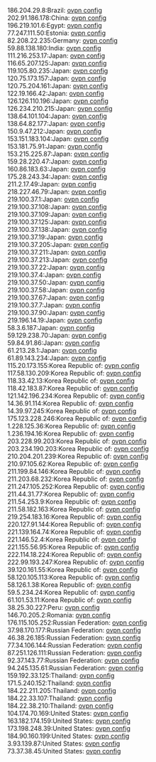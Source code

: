 186.204.29.8:Brazil: [ovpn config](vpn/186_204_29_8.ovpn)  
202.91.186.178:China: [ovpn config](vpn/202_91_186_178.ovpn)  
196.219.101.6:Egypt: [ovpn config](vpn/196_219_101_6.ovpn)  
77.247.111.50:Estonia: [ovpn config](vpn/77_247_111_50.ovpn)  
82.208.22.235:Germany: [ovpn config](vpn/82_208_22_235.ovpn)  
59.88.138.180:India: [ovpn config](vpn/59_88_138_180.ovpn)  
111.216.253.17:Japan: [ovpn config](vpn/111_216_253_17.ovpn)  
116.65.207.125:Japan: [ovpn config](vpn/116_65_207_125.ovpn)  
119.105.80.235:Japan: [ovpn config](vpn/119_105_80_235.ovpn)  
120.75.173.157:Japan: [ovpn config](vpn/120_75_173_157.ovpn)  
120.75.204.161:Japan: [ovpn config](vpn/120_75_204_161.ovpn)  
122.19.166.42:Japan: [ovpn config](vpn/122_19_166_42.ovpn)  
126.126.110.196:Japan: [ovpn config](vpn/126_126_110_196.ovpn)  
126.234.210.215:Japan: [ovpn config](vpn/126_234_210_215.ovpn)  
138.64.101.104:Japan: [ovpn config](vpn/138_64_101_104.ovpn)  
138.64.82.177:Japan: [ovpn config](vpn/138_64_82_177.ovpn)  
150.9.47.212:Japan: [ovpn config](vpn/150_9_47_212.ovpn)  
153.151.183.104:Japan: [ovpn config](vpn/153_151_183_104.ovpn)  
153.181.75.91:Japan: [ovpn config](vpn/153_181_75_91.ovpn)  
153.215.225.87:Japan: [ovpn config](vpn/153_215_225_87.ovpn)  
159.28.220.47:Japan: [ovpn config](vpn/159_28_220_47.ovpn)  
160.86.183.63:Japan: [ovpn config](vpn/160_86_183_63.ovpn)  
175.28.243.34:Japan: [ovpn config](vpn/175_28_243_34.ovpn)  
211.2.17.49:Japan: [ovpn config](vpn/211_2_17_49.ovpn)  
218.227.46.79:Japan: [ovpn config](vpn/218_227_46_79.ovpn)  
219.100.37.1:Japan: [ovpn config](vpn/219_100_37_1.ovpn)  
219.100.37.108:Japan: [ovpn config](vpn/219_100_37_108.ovpn)  
219.100.37.109:Japan: [ovpn config](vpn/219_100_37_109.ovpn)  
219.100.37.125:Japan: [ovpn config](vpn/219_100_37_125.ovpn)  
219.100.37.138:Japan: [ovpn config](vpn/219_100_37_138.ovpn)  
219.100.37.19:Japan: [ovpn config](vpn/219_100_37_19.ovpn)  
219.100.37.205:Japan: [ovpn config](vpn/219_100_37_205.ovpn)  
219.100.37.211:Japan: [ovpn config](vpn/219_100_37_211.ovpn)  
219.100.37.213:Japan: [ovpn config](vpn/219_100_37_213.ovpn)  
219.100.37.22:Japan: [ovpn config](vpn/219_100_37_22.ovpn)  
219.100.37.4:Japan: [ovpn config](vpn/219_100_37_4.ovpn)  
219.100.37.50:Japan: [ovpn config](vpn/219_100_37_50.ovpn)  
219.100.37.58:Japan: [ovpn config](vpn/219_100_37_58.ovpn)  
219.100.37.67:Japan: [ovpn config](vpn/219_100_37_67.ovpn)  
219.100.37.7:Japan: [ovpn config](vpn/219_100_37_7.ovpn)  
219.100.37.90:Japan: [ovpn config](vpn/219_100_37_90.ovpn)  
219.196.14.19:Japan: [ovpn config](vpn/219_196_14_19.ovpn)  
58.3.6.187:Japan: [ovpn config](vpn/58_3_6_187.ovpn)  
59.129.238.70:Japan: [ovpn config](vpn/59_129_238_70.ovpn)  
59.84.91.86:Japan: [ovpn config](vpn/59_84_91_86.ovpn)  
61.213.28.1:Japan: [ovpn config](vpn/61_213_28_1.ovpn)  
61.89.143.234:Japan: [ovpn config](vpn/61_89_143_234.ovpn)  
115.20.173.155:Korea Republic of: [ovpn config](vpn/115_20_173_155.ovpn)  
117.58.130.209:Korea Republic of: [ovpn config](vpn/117_58_130_209.ovpn)  
118.33.42.13:Korea Republic of: [ovpn config](vpn/118_33_42_13.ovpn)  
118.42.183.87:Korea Republic of: [ovpn config](vpn/118_42_183_87.ovpn)  
121.142.196.234:Korea Republic of: [ovpn config](vpn/121_142_196_234.ovpn)  
14.36.91.114:Korea Republic of: [ovpn config](vpn/14_36_91_114.ovpn)  
14.39.97.245:Korea Republic of: [ovpn config](vpn/14_39_97_245.ovpn)  
175.123.228.246:Korea Republic of: [ovpn config](vpn/175_123_228_246.ovpn)  
1.228.125.36:Korea Republic of: [ovpn config](vpn/1_228_125_36.ovpn)  
1.236.194.16:Korea Republic of: [ovpn config](vpn/1_236_194_16.ovpn)  
203.228.99.203:Korea Republic of: [ovpn config](vpn/203_228_99_203.ovpn)  
203.234.190.203:Korea Republic of: [ovpn config](vpn/203_234_190_203.ovpn)  
210.204.201.239:Korea Republic of: [ovpn config](vpn/210_204_201_239.ovpn)  
210.97.105.62:Korea Republic of: [ovpn config](vpn/210_97_105_62.ovpn)  
211.199.84.146:Korea Republic of: [ovpn config](vpn/211_199_84_146.ovpn)  
211.203.68.232:Korea Republic of: [ovpn config](vpn/211_203_68_232.ovpn)  
211.247.105.252:Korea Republic of: [ovpn config](vpn/211_247_105_252.ovpn)  
211.44.31.77:Korea Republic of: [ovpn config](vpn/211_44_31_77.ovpn)  
211.54.253.9:Korea Republic of: [ovpn config](vpn/211_54_253_9.ovpn)  
211.58.182.163:Korea Republic of: [ovpn config](vpn/211_58_182_163.ovpn)  
219.254.183.16:Korea Republic of: [ovpn config](vpn/219_254_183_16.ovpn)  
220.127.91.144:Korea Republic of: [ovpn config](vpn/220_127_91_144.ovpn)  
221.139.164.74:Korea Republic of: [ovpn config](vpn/221_139_164_74.ovpn)  
221.146.52.4:Korea Republic of: [ovpn config](vpn/221_146_52_4.ovpn)  
221.155.56.95:Korea Republic of: [ovpn config](vpn/221_155_56_95.ovpn)  
222.114.18.224:Korea Republic of: [ovpn config](vpn/222_114_18_224.ovpn)  
222.99.193.247:Korea Republic of: [ovpn config](vpn/222_99_193_247.ovpn)  
39.120.161.55:Korea Republic of: [ovpn config](vpn/39_120_161_55.ovpn)  
58.120.105.113:Korea Republic of: [ovpn config](vpn/58_120_105_113.ovpn)  
58.126.1.38:Korea Republic of: [ovpn config](vpn/58_126_1_38.ovpn)  
59.5.234.24:Korea Republic of: [ovpn config](vpn/59_5_234_24.ovpn)  
61.101.53.11:Korea Republic of: [ovpn config](vpn/61_101_53_11.ovpn)  
38.25.30.227:Peru: [ovpn config](vpn/38_25_30_227.ovpn)  
146.70.205.2:Romania: [ovpn config](vpn/146_70_205_2.ovpn)  
176.115.105.252:Russian Federation: [ovpn config](vpn/176_115_105_252.ovpn)  
37.98.170.177:Russian Federation: [ovpn config](vpn/37_98_170_177.ovpn)  
46.38.26.185:Russian Federation: [ovpn config](vpn/46_38_26_185.ovpn)  
77.34.106.144:Russian Federation: [ovpn config](vpn/77_34_106_144.ovpn)  
87.251.126.111:Russian Federation: [ovpn config](vpn/87_251_126_111.ovpn)  
92.37.143.77:Russian Federation: [ovpn config](vpn/92_37_143_77.ovpn)  
94.245.135.61:Russian Federation: [ovpn config](vpn/94_245_135_61.ovpn)  
159.192.33.125:Thailand: [ovpn config](vpn/159_192_33_125.ovpn)  
171.5.240.152:Thailand: [ovpn config](vpn/171_5_240_152.ovpn)  
184.22.211.205:Thailand: [ovpn config](vpn/184_22_211_205.ovpn)  
184.22.33.107:Thailand: [ovpn config](vpn/184_22_33_107.ovpn)  
184.22.38.210:Thailand: [ovpn config](vpn/184_22_38_210.ovpn)  
104.174.70.169:United States: [ovpn config](vpn/104_174_70_169.ovpn)  
163.182.174.159:United States: [ovpn config](vpn/163_182_174_159.ovpn)  
173.198.248.39:United States: [ovpn config](vpn/173_198_248_39.ovpn)  
184.90.160.199:United States: [ovpn config](vpn/184_90_160_199.ovpn)  
3.93.139.87:United States: [ovpn config](vpn/3_93_139_87.ovpn)  
73.37.38.45:United States: [ovpn config](vpn/73_37_38_45.ovpn)  
